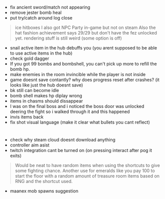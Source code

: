 * fix ancient sword/match not appearing
* remove jester bomb heal
* put try/catch around log close
> ice hitboxes
> I also got NPC Party in-game but not on steam
> Also the hat fashion achievement says 29/29 but don't have the fez unlocked yet.
> rendering stuff is still weird (some option is off)
* snail active item in the hub debuffs you (you arent supposed to be able to use active items in the hub)
* check gold dagger
* If you got 99 bombs and bombshell, you can't pick up more to refill the bomb hp.
* make enemies in the room invincible while the player is not inside
* game doesnt save contantly? why does progress reset after crashes? (it looks like just the hub doesnt save)
* bk still can become idle
* bomb shell makes hp diplay wrong
* items in chasms should dissappear
* I was on the final boss and i noticed the boss door was unlocked deering the fight so i walked through it and this happened
* invis items back
* fix shot visual language (make it clear what bullets you cant reflect)

#

* check why steam cloud doesnt download anything
* controller aim asist
* twitch integration cant be turned on (on pressing interact after pog it exits)
> Would be neat to have random items when using the shortcuts to give some fighting chance. Another use for emeralds like you pay 100 to start the floor with a random amount of treasure room items based on RNG and the shortcut used.
* maanex mob spawns suggestion
